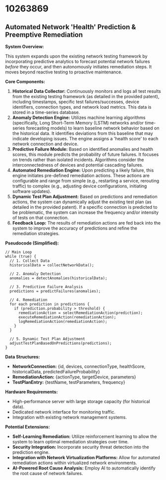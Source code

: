# 10263869

## Automated Network 'Health' Prediction & Preemptive Remediation

**System Overview:**

This system expands upon the existing network testing framework by incorporating predictive analytics to forecast potential network failures *before* they occur, and then autonomously initiates remediation steps. It moves beyond reactive testing to proactive maintenance.

**Core Components:**

1.  **Historical Data Collector:** Continuously monitors and logs all test results from the existing testing framework (as detailed in the provided patent), including timestamps, specific test failures/successes, device identifiers, connection types, and network load metrics. This data is stored in a time-series database.
2.  **Anomaly Detection Engine:**  Utilizes machine learning algorithms (specifically, Long Short-Term Memory (LSTM) networks and/or time-series forecasting models) to learn baseline network behavior based on the historical data. It identifies deviations from this baseline that may indicate developing issues. The engine assigns a 'health score' to each network connection and device.
3.  **Predictive Failure Module:**  Based on identified anomalies and health scores, this module predicts the probability of future failures.  It focuses on trends rather than isolated incidents.  Algorithms consider the interconnectedness of devices and potential cascading failures.
4.  **Automated Remediation Engine:**  Upon predicting a likely failure, this engine initiates pre-defined remediation actions. These actions are configurable and range from simple (e.g., restarting a service, rerouting traffic) to complex (e.g., adjusting device configurations, initiating software updates).
5.  **Dynamic Test Plan Adjustment:** Based on predictions and remediation actions, the system can dynamically adjust the existing test plan (as detailed in the provided patent).  If a specific connection is predicted to be problematic, the system can increase the frequency and/or intensity of tests on that connection.
6.  **Feedback Loop:** The results of remediation actions are fed back into the system to improve the accuracy of predictions and refine the remediation strategies.

**Pseudocode (Simplified):**

```
// Main Loop
while (true) {
  // 1. Collect Data
  historicalData = collectNetworkData();

  // 2. Anomaly Detection
  anomalies = detectAnomalies(historicalData);

  // 3. Predictive Failure Analysis
  predictions = predictFailures(anomalies);

  // 4. Remediation
  for each prediction in predictions {
    if (prediction.probability > threshold) {
      remediationAction = selectRemediationAction(prediction);
      executeRemediationAction(remediationAction);
      logRemediationAction(remediationAction);
    }
  }

  // 5. Dynamic Test Plan Adjustment
  adjustTestPlanBasedOnPredictions(predictions);
}
```

**Data Structures:**

*   **NetworkConnection:** {id, devices, connectionType, healthScore, historicalData, predictedFailureProbability}
*   **RemediationAction:** {actionType, targetDevice, parameters}
*   **TestPlanEntry:** {testName, testParameters, frequency}

**Hardware Requirements:**

*   High-performance server with large storage capacity (for historical data).
*   Dedicated network interface for monitoring traffic.
*   Integration with existing network management systems.

**Potential Extensions:**

*   **Self-Learning Remediation:** Utilize reinforcement learning to allow the system to learn optimal remediation strategies over time.
*   **Security Integration:** Incorporate security threat detection into the prediction engine.
*   **Integration with Network Virtualization Platforms:** Allow for automated remediation actions within virtualized network environments.
*   **AI-Powered Root Cause Analysis:** Employ AI to automatically identify the root cause of network failures.